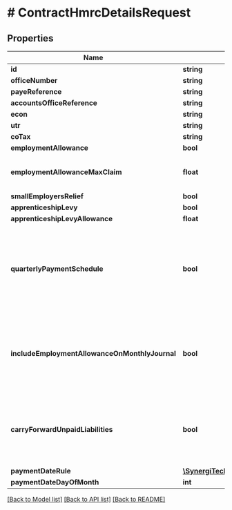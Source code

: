 # # ContractHmrcDetailsRequest

## Properties

Name | Type | Description | Notes
------------ | ------------- | ------------- | -------------
**id** | **string** |  | [optional]
**officeNumber** | **string** |  | [optional]
**payeReference** | **string** |  | [optional]
**accountsOfficeReference** | **string** |  | [optional]
**econ** | **string** |  | [optional]
**utr** | **string** |  | [optional]
**coTax** | **string** |  | [optional]
**employmentAllowance** | **bool** |  | [optional]
**employmentAllowanceMaxClaim** | **float** | You might reduce this from the default if you&#39;ve made/are making a claim in another system | [optional]
**smallEmployersRelief** | **bool** |  | [optional]
**apprenticeshipLevy** | **bool** |  | [optional]
**apprenticeshipLevyAllowance** | **float** |  | [optional]
**quarterlyPaymentSchedule** | **bool** | Set to true if the employer pays HMRC on a quarterly schedule.  A value of false implies a monthly schedule.  &lt;b&gt;Warning:&lt;/b&gt; Changing this value after starting PayRuns will  delete any existing payments or adjustments you may have entered. | [optional]
**includeEmploymentAllowanceOnMonthlyJournal** | **bool** | If the employer is not on a QuarterlyPaymentSchedule  and is claiming EmploymentAllowance, then set this to true to include a line for  Employment Allowance on the journal for the monthly schedule. | [optional]
**carryForwardUnpaidLiabilities** | **bool** | If set to true then any unpaid amounts from previous periods will be brought forward  to work out the liability for the current period.  You&#39;d set this to false if you don&#39;t want to track payments. | [optional]
**paymentDateRule** | [**\SynergiTech\Staffology\Model\PaymentDateRule**](PaymentDateRule.md) |  | [optional]
**paymentDateDayOfMonth** | **int** |  | [optional]

[[Back to Model list]](../../README.md#models) [[Back to API list]](../../README.md#endpoints) [[Back to README]](../../README.md)
